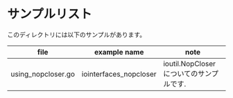 # サンプルリスト

このディレクトリには以下のサンプルがあります。

|file|example name|note|
|----|------------|----|
|using\_nopcloser.go|iointerfaces\_nopcloser|ioutil.NopCloser についてのサンプルです.|


